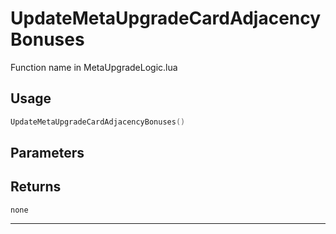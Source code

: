 # UpdateMetaUpgradeCardAdjacencyBonuses
Function name in MetaUpgradeLogic.lua
## Usage
```lua
UpdateMetaUpgradeCardAdjacencyBonuses()
```
## Parameters

## Returns
`none`

---
